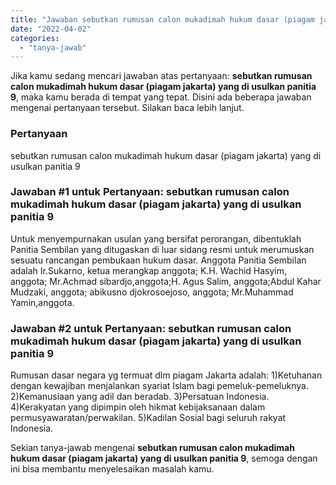 ```yaml
---
title: "Jawaban sebutkan rumusan calon mukadimah hukum dasar (piagam jakarta) yang di usulkan panitia 9"
date: "2022-04-02"
categories: 
  - "tanya-jawab"
---
```


Jika kamu sedang mencari jawaban atas pertanyaan: **sebutkan rumusan calon mukadimah hukum dasar (piagam jakarta) yang di usulkan panitia 9**, maka kamu berada di tempat yang tepat. Disini ada beberapa jawaban mengenai pertanyaan tersebut. Silakan baca lebih lanjut.

### Pertanyaan

sebutkan rumusan calon mukadimah hukum dasar (piagam jakarta) yang di usulkan panitia 9

### Jawaban #1 untuk Pertanyaan: sebutkan rumusan calon mukadimah hukum dasar (piagam jakarta) yang di usulkan panitia 9

Untuk menyempurnakan usulan yang bersifat perorangan, dibentuklah Panitia Sembilan yang ditugaskan di luar sidang resmi untuk merumuskan sesuatu rancangan pembukaan hukum dasar. Anggota Panitia Sembilan adalah Ir.Sukarno, ketua merangkap anggota; K.H. Wachid Hasyim, anggota; Mr.Achmad sibardjo,anggota;H. Agus Salim, anggota;Abdul Kahar Mudzaki, anggota; abikusno djokrosoejoso, anggota; Mr.Muhammad Yamin,anggota.

### Jawaban #2 untuk Pertanyaan: sebutkan rumusan calon mukadimah hukum dasar (piagam jakarta) yang di usulkan panitia 9

Rumusan dasar negara yg termuat dlm piagam Jakarta adalah: 1)Ketuhanan dengan kewajiban menjalankan syariat Islam bagi pemeluk-pemeluknya. 2)Kemanusiaan yang adil dan beradab. 3)Persatuan Indonesia. 4)Kerakyatan yang dipimpin oleh hikmat kebijaksanaan dalam permusyawaratan/perwakilan. 5)Kadilan Sosial bagi seluruh rakyat Indonesia.

Sekian tanya-jawab mengenai **sebutkan rumusan calon mukadimah hukum dasar (piagam jakarta) yang di usulkan panitia 9**, semoga dengan ini bisa membantu menyelesaikan masalah kamu.
